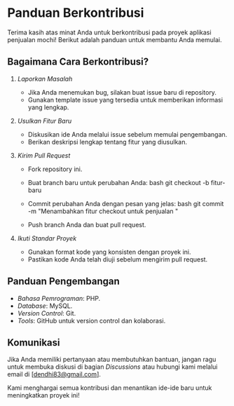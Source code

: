 # Panduan Berkontribusi

Terima kasih atas minat Anda untuk berkontribusi pada proyek aplikasi penjualan mochi! Berikut adalah panduan untuk membantu Anda memulai.

## Bagaimana Cara Berkontribusi?
1. *Laporkan Masalah*
   - Jika Anda menemukan bug, silakan buat issue baru di repository.
   - Gunakan template issue yang tersedia untuk memberikan informasi yang lengkap.

2. *Usulkan Fitur Baru*
   - Diskusikan ide Anda melalui issue sebelum memulai pengembangan.
   - Berikan deskripsi lengkap tentang fitur yang diusulkan.

3. *Kirim Pull Request*
   - Fork repository ini.
   - Buat branch baru untuk perubahan Anda:
     bash
     git checkout -b fitur-baru
     
   - Commit perubahan Anda dengan pesan yang jelas:
     bash
     git commit -m "Menambahkan fitur checkout untuk penjualan "
     
   - Push branch Anda dan buat pull request.

4. *Ikuti Standar Proyek*
   - Gunakan format kode yang konsisten dengan proyek ini.
   - Pastikan kode Anda telah diuji sebelum mengirim pull request.

## Panduan Pengembangan
- *Bahasa Pemrograman*: PHP.
- *Database*: MySQL.
- *Version Control*: Git.
- *Tools*: GitHub untuk version control dan kolaborasi.

## Komunikasi
Jika Anda memiliki pertanyaan atau membutuhkan bantuan, jangan ragu untuk membuka diskusi di bagian *Discussions* atau hubungi kami melalui email di [dendhi83@gmail.com].

Kami menghargai semua kontribusi dan menantikan ide-ide baru untuk meningkatkan proyek ini!
